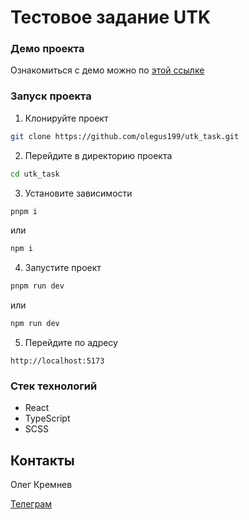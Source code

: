 # Тестовое задание UTK

### Демо проекта
Ознакомиться с демо можно по [этой ссылке](https://olegus199.github.io/utk_task/)

### Запуск проекта
1. Клонируйте проект
```bash
git clone https://github.com/olegus199/utk_task.git
```
2. Перейдите в директорию проекта
```bash
cd utk_task
```
3. Установите зависимости
```bash
pnpm i
```
или
```bash
npm i
```
4. Запустите проект
```bash
pnpm run dev
```
или
```bash
npm run dev
```
5. Перейдите по адресу
```
http://localhost:5173
```

### Стек технологий
- React
- TypeScript
- SCSS

## Контакты
Олег Кремнев

[Телеграм](https://t.me/goshlegos)
